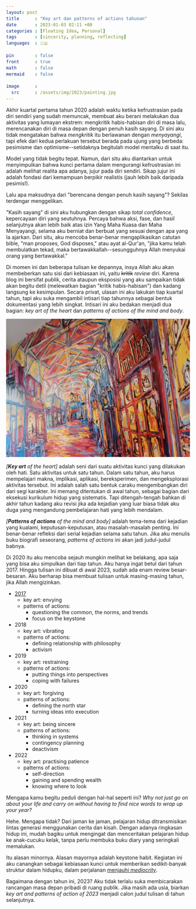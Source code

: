 ```yaml
---
layout: post
title      : "Key art dan patterns of actions tahunan"
date       : 2023-01-03 02:11 +00
categories : [Floating Idea, Personal]
tags       : [sincerity, planning, reflecting]
languages  : 🇮🇩

pin        : false
front      : true
math       : false
mermaid    : false

image      :
  src      : /assets/img/2023/painting.jpg
---
```


Akhir kuartal pertama tahun 2020 adalah waktu ketika kefrustrasian pada diri sendiri yang sudah memuncak, membuat aku berani melakukan dua aktivitas yang lumayan ekstrem: mengkritik habis-habisan diri di masa lalu, merencanakan diri di masa depan dengan penuh kasih sayang. Di sini aku tidak mengatakan bahwa *mengkritik* itu berlawanan dengan *menyayangi*, tapi efek dari kedua perlakuan tersebut berada pada ujung yang berbeda: pesimisme dan optimisme--setidaknya begitulah model mentalku di saat itu.

Model yang tidak begitu tepat. Namun, dari situ aku diantarkan untuk menyimpulkan bahwa kunci pertama dalam mengurangi kefrustrasian ini adalah melihat realita apa adanya, jujur pada diri sendiri. Sikap jujur ini adalah fondasi dari kemampuan berpikir realistis (jauh lebih baik daripada pesimis!).

Lalu apa maksudnya dari "berencana dengan penuh kasih sayang"? Sekilas terdengar menggelikan.

"Kasih sayang" di sini aku hubungkan dengan sikap *total confidence*, kepercayaan diri yang seutuhnya. Percaya bahwa aksi, fase, dan hasil selanjutnya akan lebih baik atas izin Yang Maha Kuasa dan Maha Menyayangi, selama aku berniat dan berbuat yang sesuai dengan apa yang Ia ajarkan. Dari situ, aku mencoba benar-benar mengaplikasikan catutan bible, "man proposes, God disposes," atau ayat al-Qur'an, "jika kamu telah membulatkan tekad, maka bertawakkallah--sesungguhnya Allah menyukai orang yang bertawakkal."

Di momen ini dan beberapa tulisan ke depannya, insya Allah aku akan membeberkan satu sisi dari kebiasaan ini, yaitu ~~kritik~~ *review* diri. Karena blog ini bersifat publik, cerita ataupun eksposisi yang aku sampaikan tidak akan begitu detil (melewatkan bagian "kritik habis-habisan") dan kadang langsung ke kesimpulan. Secara privat, ulasan ini aku lakukan tiap kuartal tahun, tapi aku suka mengambil intisari tiap tahunnya sebagai bentuk dokumentasi yang lebih singkat. Intisari ini aku bedakan menjadi dua bagian: *key art of the heart* dan *patterns of actions of the mind and body*.

![](/assets/img/2023/painting.jpg)

*[**Key art** of the heart]* adalah seni dari suatu aktivitas kunci yang dilakukan oleh hati. Satu aktivitas untuk satu tahun. Dalam satu tahun, aku harus mempelajari makna, implikasi, aplikasi, bereksperimen, dan mengeksplorasi aktivitas tersebut. Ini adalah salah satu bentuk caraku mengembangkan diri dari segi karakter. Ini memang ditentukan di awal tahun, sebagai bagian dari eksekusi kurikulum hidup yang sistematis. Tapi ditengah-tengah bahkan di akhir tahun kadang aku revisi jika ada kejadian yang luar biasa tidak aku duga yang mengandung pembelajaran hati yang lebih mendalam.

*[**Patterns of actions** of the mind and body]* adalah tema-tema dari kejadian yang kualami, keputusan-keputusan, atau masalah-masalah penting. Ini benar-benar refleksi dari serial kejadian selama satu tahun. Jika aku menulis buku biografi seseorang, *patterns of actions* ini akan jadi judul-judul babnya.

Di 2020 itu aku mencoba sejauh mungkin melihat ke belakang, apa saja yang bisa aku simpulkan dari tiap tahun. Aku hanya ingat betul dari tahun 2017. Hingga tulisan ini dibuat di awal 2023, sudah ada enam review besar-besaran. Aku berharap bisa membuat tulisan untuk masing-masing tahun, jika Allah mengizinkan.

- [2017](/posts/17-cemburu-kritis-keystone/)
	- key art: envying
	- patterns of actions:
		- questioning the common, the norms, and trends
		- focus on the keystone
- 2018
	- key art: vibrating
	- patterns of actions: 
		- defining relationship with philosophy
		- activism
- 2019
	- key art: restraining
	- patterns of actions: 
		- putting things into perspectives
		- coping with failures
- 2020
	- key art: forgiving
	- patterns of actions: 
		- defining the north star
		- turning ideas into execution
- 2021
	- key art: being sincere
	- patterns of actions: 
		- thinking in systems
		- contingency planning
		- deactivism
- 2022
	- key art: practising patience
	- patterns of actions: 
		- self-direction
		- gaining and spending wealth
		- knowing where to look

Mengapa kamu begitu peduli dengan hal-hal seperti ini? *Why not just go on about your life and carry on without having to find nice words to wrap up your year?*

Hehe. Mengapa tidak? Dari jaman ke jaman, pelajaran hidup ditransmisikan lintas generasi menggunakan cerita dan kisah. Dengan adanya ringkasan hidup ini, mudah bagiku untuk mengingat dan menceritakan pelajaran hidup ke anak-cucuku kelak, tanpa perlu membuka buku diary yang seringkali memalukan. 

Itu alasan minornya. Alasan mayornya adalah keystone habit. Kegiatan ini aku canangkan sebagai kebiasaan kunci untuk memberikan sedikit-banyak struktur dalam hidupku, dalam perjalanan [menjauhi *mediocrity*](/posts/orang-yang-biasa-biasa-saja/).

Bagaimana dengan tahun ini, 2023? Aku tidak terlalu suka membicarakan rancangan masa depan pribadi di ruang publik. Jika masih ada usia, biarkan *key art and patterns of action of 2023* menjadi calon judul tulisan di tahun selanjutnya.